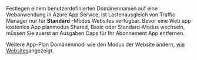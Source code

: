 Festlegen einem benutzerdefinierten Domänennamen auf eine Webanwendung in Azure App Service, ist Lastenausgleich von Traffic Manager nur für **Standard** -Modus Websites verfügbar. Bevor eine Web app kostenlos App planmodus Shared, Basic oder Standard-Modus wechseln, müssen Sie zuerst an Ausgaben Caps für Ihr Abonnement App entfernen. 

Weitere App-Plan Domänenmodi wie den Modus der Website ändern, [wie Websites](../articles/app-service-web/web-sites-scale.md)angezeigt.